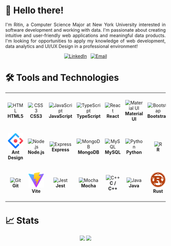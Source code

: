 # 👋 Hello there!

<p align="justify">
    I'm Ritin, a Computer Science Major at New York University interested in software development and working with data. I'm passionate about creating intuitive and user-friendly web applications and meaningful data products. I'm looking for opportunities to apply my knowledge of web development, data analytics and UI/UX Design in a professional environment!
</p>

<p align="center">
  <a href="https://www.linkedin.com/in/ritin-malhotra/"><img src="https://img.shields.io/badge/-LinkedIn-0A66C2?style=for-the-badge&logo=linkedin&logoColor=white" alt="LinkedIn" /></a>
  &#8287;
  <a href="https://ritindev.github.io/project-portfolio/mail"><img src="https://img.shields.io/badge/-Email-E74A4A?style=for-the-badge&logo=mail.ru&logoColor=white" alt="Email" /></a>
</p>

# 🛠️ Tools and Technologies

<div align="center">
<table>
                <tbody>
                    <tr>
                        <td align="center" height="108" width="108">
                            <img
                                src="https://cdn.jsdelivr.net/gh/devicons/devicon/icons/html5/html5-plain.svg"
                                width="48"
                                height="48"
                                alt="HTML"
                            />
                            <br /><strong>HTML5</strong>
                        </td>
                        <td align="center" height="108" width="108">
                            <img
                                src="https://cdn.jsdelivr.net/gh/devicons/devicon/icons/css3/css3-plain.svg"
                                width="48"
                                height="48"
                                alt="CSS3"
                            />
                            <br /><strong>CSS3</strong>
                        </td>
                        <td align="center" height="108" width="108">
                            <img
                                src="https://cdn.jsdelivr.net/gh/devicons/devicon/icons/javascript/javascript-plain.svg"
                                width="48"
                                height="48"
                                alt="JavaScript"
                            />
                            <br /><strong>JavaScript</strong>
                        </td>
                        <td align="center" height="108" width="108">
                            <img
                                src="https://cdn.jsdelivr.net/gh/devicons/devicon/icons/typescript/typescript-plain.svg"
                                width="48"
                                height="48"
                                alt="TypeScript"
                            />
                            <br /><strong>TypeScript</strong>
                        </td>
                        <td align="center" height="108" width="108">
                            <img
                                src="https://cdn.jsdelivr.net/gh/devicons/devicon/icons/react/react-original.svg"
                                width="48"
                                height="48"
                                alt="React"
                            />
                            <br /><strong>React</strong>
                        </td>
                        <td align="center" height="108" width="108">
                            <img
                                src="https://cdn.jsdelivr.net/gh/devicons/devicon/icons/materialui/materialui-original.svg"
                                width="48"
                                height="48"
                                alt="Material UI"
                            />
                            <br /><strong>Material UI</strong>
                        </td>
                        <td align="center" height="108" width="108">
                            <img
                                src="https://cdn.jsdelivr.net/gh/devicons/devicon/icons/bootstrap/bootstrap-original.svg"
                                width="48"
                                height="48"
                                alt="Bootstrap"
                            />
                            <br /><strong>Bootstrap</strong>
                        </td>
                    </tr>
                    <tr>
                        <td align="center" height="108" width="108">
                            <img
                                src="static/logos/ant-design-logo.svg"
                                width="48"
                                height="48"
                                alt="Ant Design"
                            />
                            <br /><strong>Ant Design</strong>
                        </td>
                        <td align="center" height="108" width="108">
                            <img
                                src="https://cdn.jsdelivr.net/gh/devicons/devicon@latest/icons/nodejs/nodejs-plain-wordmark.svg"
                                width="48"
                                height="48"
                                alt="Node.js"
                            />
                            <br /><strong>Node.js</strong>
                        </td>
                        <td align="center" height="108" width="108">
                            <img
                                className='express-logo switch-colors'
                                src="https://cdn.jsdelivr.net/gh/devicons/devicon/icons/express/express-original.svg"
                                width="48"
                                height="48"
                                alt="Express"
                            />
                            <br /><strong>Express</strong>
                        </td>
                        <td align="center" height="108" width="108">
                            <img
                                src="https://cdn.jsdelivr.net/gh/devicons/devicon/icons/mongodb/mongodb-original.svg"
                                width="48"
                                height="48"
                                alt="MongoDB"
                            />
                            <br /><strong>MongoDB</strong>
                        </td>
                        <td align="center" height="108" width="108">
                            <img
                                src="https://cdn.jsdelivr.net/gh/devicons/devicon/icons/mysql/mysql-original.svg"
                                width="48"
                                height="48"
                                alt="MySQL"
                            />
                            <br /><strong>MySQL</strong>
                        </td>
                        <td align="center" height="108" width="108">
                            <img
                                src="https://cdn.jsdelivr.net/gh/devicons/devicon/icons/python/python-original.svg"
                                width="48"
                                height="48"
                                alt="Python"
                            />
                            <br /><strong>Python</strong>
                        </td>
                        <td align="center" height="108" width="108">
                            <img
                                src="https://cdn.jsdelivr.net/gh/devicons/devicon/icons/r/r-original.svg"
                                width="48"
                                height="48"
                                alt="R"
                            />
                            <br /><strong>R</strong>
                        </td>
                    </tr>
                    <tr>
                        <td align="center" height="108" width="108">
                            <img
                                src="https://cdn.jsdelivr.net/gh/devicons/devicon/icons/git/git-original.svg"
                                width="48"
                                height="48"
                                alt="Git"
                            />
                            <br /><strong>Git</strong>
                        </td>
                        <td align="center" height="108" width="108">
                            <img
                                src='static/logos/vite.svg'
                                width="48"
                                height="48"
                                alt="Vite"
                            />
                            <br /><strong>Vite</strong>
                        </td>
                        <td align="center" height="108" width="108">
                            <img
                                src="https://cdn.jsdelivr.net/gh/devicons/devicon/icons/jest/jest-plain.svg"
                                width="48"
                                height="48"
                                alt="Jest"
                            />
                            <br /><strong>Jest</strong>
                        </td>
                        <td align="center" height="108" width="108">
                            <img
                                src="https://cdn.jsdelivr.net/gh/devicons/devicon/icons/mocha/mocha-plain.svg"
                                width="48"
                                height="48"
                                alt="Mocha"
                            />
                            <br /><strong>Mocha</strong>
                        </td>
                        <td align="center" height="108" width="108">
                            <img
                                src="https://cdn.jsdelivr.net/gh/devicons/devicon/icons/cplusplus/cplusplus-original.svg"
                                width="48"
                                height="48"
                                alt="C++"
                            />
                            <br /><strong>C / C++</strong>
                        </td>
                        <td align="center" height="108" width="108">
                            <img
                                src="https://cdn.jsdelivr.net/gh/devicons/devicon/icons/java/java-original.svg"
                                width="48"
                                height="48"
                                alt="Java"
                            />
                            <br /><strong>Java</strong>
                        </td>
                        <td align="center" height="108" width="108">
                            <img
                                className='rust-logo switch-colors'
                                src="static/logos/rust-logo.svg"
                                width="48"
                                height="48"
                                alt="Rust"
                            />
                            <br /><strong>Rust</strong>
                        </td>
                    </tr>
                </tbody>
            </table>
</div>

# 📈 Stats
<div align="center">
<img
  src="https://github-readme-stats.vercel.app/api?username=ritindev&show_icons=true&theme=material-palenight&hide=stars&hide_border=true&rank_icon=github&include_all_commits=true" 
  height="180"
/>
<img
  src="https://github-readme-stats.vercel.app/api/top-langs/?username=ritindev&exclude_repo=Applied-Data-Science&layout=compact&theme=material-palenight&hide_border=true" 
  height="180"
/>
</div>